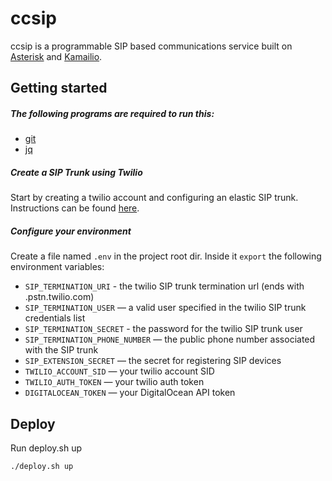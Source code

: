 # ccsip

ccsip is a programmable SIP based communications service built on [Asterisk](http://www.asterisk.org/) and [Kamailio](https://www.kamailio.org/w/).

## Getting started

##### The following programs are required to run this:
- [git](https://git-scm.com/)
- [jq](https://stedolan.github.io/jq/)

##### Create a SIP Trunk using Twilio
Start by creating a twilio account and configuring an elastic SIP trunk. Instructions can be found [here](https://www.twilio.com/docs/api/sip-trunking/getting-started).

##### Configure your environment
Create a file named `.env` in the project root dir. Inside it `export` the following environment variables: 

- `SIP_TERMINATION_URI` - the twilio SIP trunk termination url (ends with .pstn.twilio.com)
- `SIP_TERMINATION_USER` — a valid user specified in the twilio SIP trunk credentials list
- `SIP_TERMINATION_SECRET` - the password for the twilio SIP trunk user 
- `SIP_TERMINATION_PHONE_NUMBER` — the public phone number associated with the SIP trunk
- `SIP_EXTENSION_SECRET` — the secret for registering SIP devices
- `TWILIO_ACCOUNT_SID` — your twilio account SID
- `TWILIO_AUTH_TOKEN` — your twilio auth token
- `DIGITALOCEAN_TOKEN` — your DigitalOcean API token

## Deploy

Run deploy.sh up

```shell
./deploy.sh up
```
